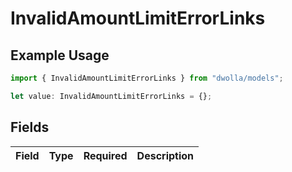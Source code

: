 # InvalidAmountLimitErrorLinks

## Example Usage

```typescript
import { InvalidAmountLimitErrorLinks } from "dwolla/models";

let value: InvalidAmountLimitErrorLinks = {};
```

## Fields

| Field       | Type        | Required    | Description |
| ----------- | ----------- | ----------- | ----------- |